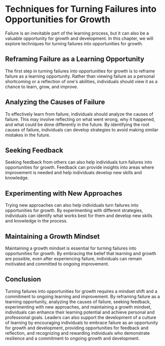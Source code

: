 Techniques for Turning Failures into Opportunities for Growth
===============================================================================================

Failure is an inevitable part of the learning process, but it can also be a valuable opportunity for growth and development. In this chapter, we will explore techniques for turning failures into opportunities for growth.

Reframing Failure as a Learning Opportunity
-------------------------------------------

The first step in turning failures into opportunities for growth is to reframe failure as a learning opportunity. Rather than viewing failure as a personal shortcoming or a reflection of one's abilities, individuals should view it as a chance to learn, grow, and improve.

Analyzing the Causes of Failure
-------------------------------

To effectively learn from failure, individuals should analyze the causes of failure. This may involve reflecting on what went wrong, why it happened, and what could be done differently in the future. By identifying the root causes of failure, individuals can develop strategies to avoid making similar mistakes in the future.

Seeking Feedback
----------------

Seeking feedback from others can also help individuals turn failures into opportunities for growth. Feedback can provide insights into areas where improvement is needed and help individuals develop new skills and knowledge.

Experimenting with New Approaches
---------------------------------

Trying new approaches can also help individuals turn failures into opportunities for growth. By experimenting with different strategies, individuals can identify what works best for them and develop new skills and knowledge in the process.

Maintaining a Growth Mindset
----------------------------

Maintaining a growth mindset is essential for turning failures into opportunities for growth. By embracing the belief that learning and growth are possible, even after experiencing failure, individuals can remain motivated and committed to ongoing improvement.

Conclusion
----------

Turning failures into opportunities for growth requires a mindset shift and a commitment to ongoing learning and improvement. By reframing failure as a learning opportunity, analyzing the causes of failure, seeking feedback, experimenting with new approaches, and maintaining a growth mindset, individuals can enhance their learning potential and achieve personal and professional goals. Leaders can also support the development of a culture of learning by encouraging individuals to embrace failure as an opportunity for growth and development, providing opportunities for feedback and reflection, and recognizing and rewarding individuals who demonstrate resilience and a commitment to ongoing growth and development.
